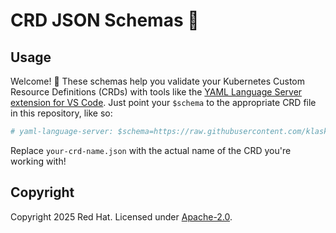 # CRD JSON Schemas 🤖

## Usage

Welcome! 👋 These schemas help you validate your Kubernetes Custom Resource Definitions (CRDs) with tools like the [YAML Language Server extension for VS Code](https://marketplace.visualstudio.com/items?itemName=redhat.vscode-yaml). Just point your `$schema` to the appropriate CRD file in this repository, like so:

```yaml
# yaml-language-server: $schema=https://raw.githubusercontent.com/klaskosk/crd-json-schemas/main/your-crd-name.json
```

Replace `your-crd-name.json` with the actual name of the CRD you're working with!

## Copyright

Copyright 2025 Red Hat. Licensed under [Apache-2.0](./LICENSE).
